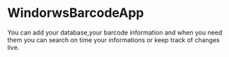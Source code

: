 # WindorwsBarcodeApp
You can add your database,your barcode information and when you need them you can search on time 
your informations or keep track of changes live.


